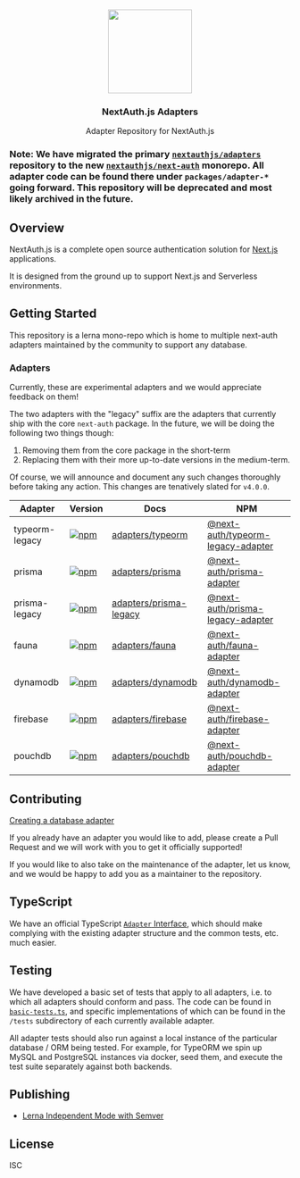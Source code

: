 <p align="center">
   <br/>
   <a href="https://next-auth.js.org" target="_blank"><img height="150px" src="https://next-auth.js.org/img/logo/logo-sm.png" /></a>
   <h3 align="center">NextAuth.js Adapters</h3>
   <p align="center">Adapter Repository for NextAuth.js</p>
</p>

### Note: We have migrated the primary [`nextauthjs/adapters`](https://github.com/nextauthjs/adapters) repository to the new [`nextauthjs/next-auth`](https://github.com/nextauthjs/next-auth) monorepo. All adapter code can be found there under `packages/adapter-*` going forward. This repository will be deprecated and most likely archived in the future.

## Overview

NextAuth.js is a complete open source authentication solution for [Next.js](http://nextjs.org/) applications.

It is designed from the ground up to support Next.js and Serverless environments.

## Getting Started

This repository is a lerna mono-repo which is home to multiple next-auth adapters maintained by the community to support any database.

### Adapters

Currently, these are experimental adapters and we would appreciate feedback on them!

The two adapters with the "legacy" suffix are the adapters that currently ship with the core `next-auth` package. In the future, we will be doing the following two things though:

1. Removing them from the core package in the short-term
2. Replacing them with their more up-to-date versions in the medium-term.

Of course, we will announce and document any such changes thoroughly before taking any action. This changes are tenatively slated for `v4.0.0`.

| Adapter        | Version                                                                                                                                                                   | Docs                                                                           | NPM                                                                                   |
| -------------- | ------------------------------------------------------------------------------------------------------------------------------------------------------------------------- | ------------------------------------------------------------------------------ | ------------------------------------------------------------------------------------- |
| typeorm-legacy | [![npm](https://img.shields.io/npm/v/@next-auth/typeorm-legacy-adapter?label=version&style=flat-square)](https://www.npmjs.com/package/@next-auth/typeorm-legacy-adapter) | [adapters/typeorm](https://next-auth.js.org/adapters/typeorm/typeorm-overview) | [@next-auth/typeorm-legacy-adapter](https://npm.im/@next-auth/typeorm-legacy-adapter) |
| prisma         | [![npm](https://img.shields.io/npm/v/@next-auth/prisma-adapter?label=version&style=flat-square)](https://www.npmjs.com/package/@next-auth/prisma-adapter)                 | [adapters/prisma](https://next-auth.js.org/adapters/prisma)                    | [@next-auth/prisma-adapter](https://npm.im/@next-auth/prisma-adapter)                 |
| prisma-legacy  | [![npm](https://img.shields.io/npm/v/@next-auth/prisma-legacy-adapter?label=version&style=flat-square)](https://www.npmjs.com/package/@next-auth/prisma-legacy-adapter)   | [adapters/prisma-legacy](https://next-auth.js.org/adapters/prisma-legacy)      | [@next-auth/prisma-legacy-adapter](https://npm.im/@next-auth/prisma-legacy-adapter)   |
| fauna          | [![npm](https://img.shields.io/npm/v/@next-auth/fauna-adapter?label=version&style=flat-square)](https://www.npmjs.com/package/@next-auth/fauna-adapter)                   | [adapters/fauna](https://next-auth.js.org/adapters/fauna)                      | [@next-auth/fauna-adapter](https://npm.im/@next-auth/fauna-adapter)                   |
| dynamodb       | [![npm](https://img.shields.io/npm/v/@next-auth/dynamodb-adapter?label=version&style=flat-square)](https://www.npmjs.com/package/@next-auth/dynamodb-adapter)             | [adapters/dynamodb](https://next-auth.js.org/adapters/dynamodb)                | [@next-auth/dynamodb-adapter](https://npm.im/@next-auth/dynamodb-adapter)             |
| firebase       | [![npm](https://img.shields.io/npm/v/@next-auth/firebase-adapter?label=version&style=flat-square)](https://www.npmjs.com/package/@next-auth/firebase-adapter)             | [adapters/firebase](https://next-auth.js.org/adapters/firebase)                | [@next-auth/firebase-adapter](https://npm.im/@next-auth/firebase-adapter)             |
| pouchdb        | [![npm](https://img.shields.io/npm/v/@next-auth/pouchdb-adapter?label=version&style=flat-square)](https://www.npmjs.com/package/@next-auth/pouchdb-adapter)               | [adapters/pouchdb](https://next-auth.js.org/adapters/pouchdb)                  | [@next-auth/pouchdb-adapter](https://npm.im/@next-auth/pouchdb-adapter)               |

## Contributing

[Creating a database adapter](https://next-auth.js.org/tutorials/creating-a-database-adapter)

If you already have an adapter you would like to add, please create a Pull Request and we will work with you to get it officially supported!

If you would like to also take on the maintenance of the adapter, let us know, and we would be happy to add you as a maintainer to the repository.

## TypeScript

We have an official TypeScript [`Adapter` Interface](https://github.com/nextauthjs/next-auth/blob/main/src/adapters.ts), which should make complying with the existing adapter structure and the common tests, etc. much easier.

## Testing

We have developed a basic set of tests that apply to all adapters, i.e. to which all adapters should conform and pass. The code can be found in [`basic-tests.ts`](https://github.com/nextauthjs/adapters/blob/main/basic-tests.ts), and specific implementations of which can be found in the `/tests` subdirectory of each currently available adapter.

All adapter tests should also run against a local instance of the particular database / ORM being tested. For example, for TypeORM we spin up MySQL and PostgreSQL instances via docker, seed them, and execute the test suite separately against both backends.

## Publishing

- [Lerna Independent Mode with Semver](https://samhogy.co.uk/2018/08/lerna-independent-mode-with-semver.html)

## License

ISC
